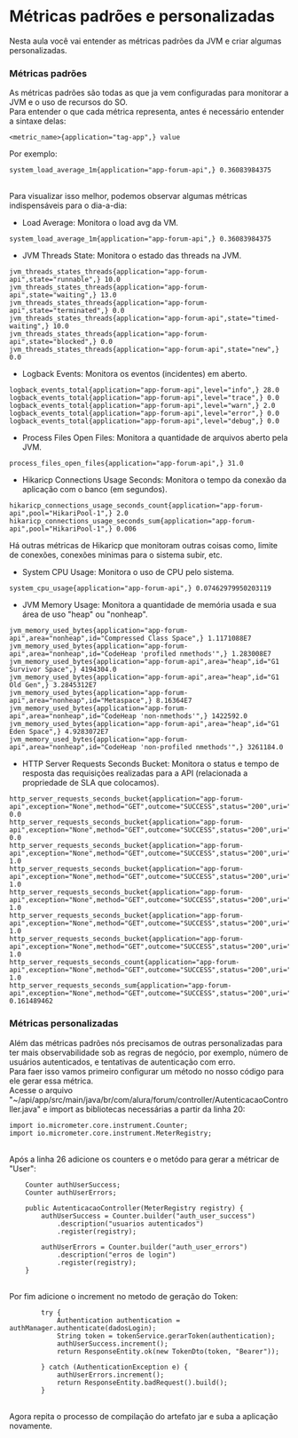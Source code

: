 # Métricas padrões e personalizadas
Nesta aula você vai entender as métricas padrões da JVM e criar algumas personalizadas.</br>

### Métricas padrões</br>

As métricas padrões são todas as que ja vem configuradas para monitorar a JVM e o uso de recursos do SO.</br>
Para entender o que cada métrica representa, antes é necessário entender a sintaxe delas:
```
<metric_name>{application="tag-app",} value
```
Por exemplo:
```
system_load_average_1m{application="app-forum-api",} 0.36083984375
```
</br>
Para visualizar isso melhor, podemos observar algumas métricas indispensáveis para o dia-a-dia:</br>

* Load Average: Monitora o load avg da VM.
```
system_load_average_1m{application="app-forum-api",} 0.36083984375
```

* JVM Threads State: Monitora o estado das threads na JVM.
```
jvm_threads_states_threads{application="app-forum-api",state="runnable",} 10.0
jvm_threads_states_threads{application="app-forum-api",state="waiting",} 13.0
jvm_threads_states_threads{application="app-forum-api",state="terminated",} 0.0
jvm_threads_states_threads{application="app-forum-api",state="timed-waiting",} 10.0
jvm_threads_states_threads{application="app-forum-api",state="blocked",} 0.0
jvm_threads_states_threads{application="app-forum-api",state="new",} 0.0
```

* Logback Events: Monitora os eventos (incidentes) em aberto.
```
logback_events_total{application="app-forum-api",level="info",} 28.0
logback_events_total{application="app-forum-api",level="trace",} 0.0
logback_events_total{application="app-forum-api",level="warn",} 2.0
logback_events_total{application="app-forum-api",level="error",} 0.0
logback_events_total{application="app-forum-api",level="debug",} 0.0
```

* Process Files Open Files: Monitora a quantidade de arquivos aberto pela JVM.
```
process_files_open_files{application="app-forum-api",} 31.0
```

* Hikaricp Connections Usage Seconds: Monitora o tempo da conexão da aplicação com o banco (em segundos).
```
hikaricp_connections_usage_seconds_count{application="app-forum-api",pool="HikariPool-1",} 2.0
hikaricp_connections_usage_seconds_sum{application="app-forum-api",pool="HikariPool-1",} 0.006
```
Há outras métricas de Hikaricp que monitoram outras coisas como, limite de conexões, conexões minimas para o sistema subir, etc.</br>

* System CPU Usage: Monitora o uso de CPU pelo sistema.
```
system_cpu_usage{application="app-forum-api",} 0.07462979950203119
```

* JVM Memory Usage: Monitora a quantidade de memória usada e sua área de uso "heap" ou "nonheap".
```
jvm_memory_used_bytes{application="app-forum-api",area="nonheap",id="Compressed Class Space",} 1.1171088E7
jvm_memory_used_bytes{application="app-forum-api",area="nonheap",id="CodeHeap 'profiled nmethods'",} 1.283008E7
jvm_memory_used_bytes{application="app-forum-api",area="heap",id="G1 Survivor Space",} 4194304.0
jvm_memory_used_bytes{application="app-forum-api",area="heap",id="G1 Old Gen",} 3.2845312E7
jvm_memory_used_bytes{application="app-forum-api",area="nonheap",id="Metaspace",} 8.16364E7
jvm_memory_used_bytes{application="app-forum-api",area="nonheap",id="CodeHeap 'non-nmethods'",} 1422592.0
jvm_memory_used_bytes{application="app-forum-api",area="heap",id="G1 Eden Space",} 4.9283072E7
jvm_memory_used_bytes{application="app-forum-api",area="nonheap",id="CodeHeap 'non-profiled nmethods'",} 3261184.0
```

* HTTP Server Requests Seconds Bucket: Monitora o status e tempo de resposta das requisições realizadas para a API (relacionada a propriedade de SLA que colocamos).
```
http_server_requests_seconds_bucket{application="app-forum-api",exception="None",method="GET",outcome="SUCCESS",status="200",uri="/topicos/{id}",le="0.05",} 0.0
http_server_requests_seconds_bucket{application="app-forum-api",exception="None",method="GET",outcome="SUCCESS",status="200",uri="/topicos/{id}",le="0.1",} 0.0
http_server_requests_seconds_bucket{application="app-forum-api",exception="None",method="GET",outcome="SUCCESS",status="200",uri="/topicos/{id}",le="0.2",} 1.0
http_server_requests_seconds_bucket{application="app-forum-api",exception="None",method="GET",outcome="SUCCESS",status="200",uri="/topicos/{id}",le="0.3",} 1.0
http_server_requests_seconds_bucket{application="app-forum-api",exception="None",method="GET",outcome="SUCCESS",status="200",uri="/topicos/{id}",le="0.5",} 1.0
http_server_requests_seconds_bucket{application="app-forum-api",exception="None",method="GET",outcome="SUCCESS",status="200",uri="/topicos/{id}",le="1.0",} 1.0
http_server_requests_seconds_bucket{application="app-forum-api",exception="None",method="GET",outcome="SUCCESS",status="200",uri="/topicos/{id}",le="+Inf",} 1.0
http_server_requests_seconds_count{application="app-forum-api",exception="None",method="GET",outcome="SUCCESS",status="200",uri="/topicos/{id}",} 1.0
http_server_requests_seconds_sum{application="app-forum-api",exception="None",method="GET",outcome="SUCCESS",status="200",uri="/topicos/{id}",} 0.161489462
```

### Métricas personalizadas

Além das métricas padrões nós precisamos de outras personalizadas para ter mais observabilidade sob as regras de negócio, por exemplo, número de usuários autenticados, e tentativas de autenticação com erro.
</br>
Para faer isso vamos primeiro configurar um método no nosso código para ele gerar essa métrica.</br>
Acesse o arquivo "~/api/app/src/main/java/br/com/alura/forum/controller/AutenticacaoController.java" e import as bibliotecas necessárias a partir da linha 20:
```
import io.micrometer.core.instrument.Counter;
import io.micrometer.core.instrument.MeterRegistry;
```
</br>
Após a linha 26 adicione os counters e o metódo para gerar a métricar de "User":

```
	Counter authUserSuccess;
	Counter authUserErrors;

	public AutenticacaoController(MeterRegistry registry) {
		authUserSuccess = Counter.builder("auth_user_success")
			.description("usuarios autenticados")
			.register(registry);
		
		authUserErrors = Counter.builder("auth_user_errors")
			.description("erros de login")
			.register(registry);
	}
```
</br>
Por fim adicione o increment no metodo de geração do Token:

```
		try {
			Authentication authentication = authManager.authenticate(dadosLogin);
			String token = tokenService.gerarToken(authentication);
			authUserSuccess.increment(); 		
			return ResponseEntity.ok(new TokenDto(token, "Bearer"));
			
		} catch (AuthenticationException e) {
			authUserErrors.increment(); 		
			return ResponseEntity.badRequest().build();
		}
```
</br>
Agora repita o processo de compilação do artefato jar e suba a aplicação novamente.